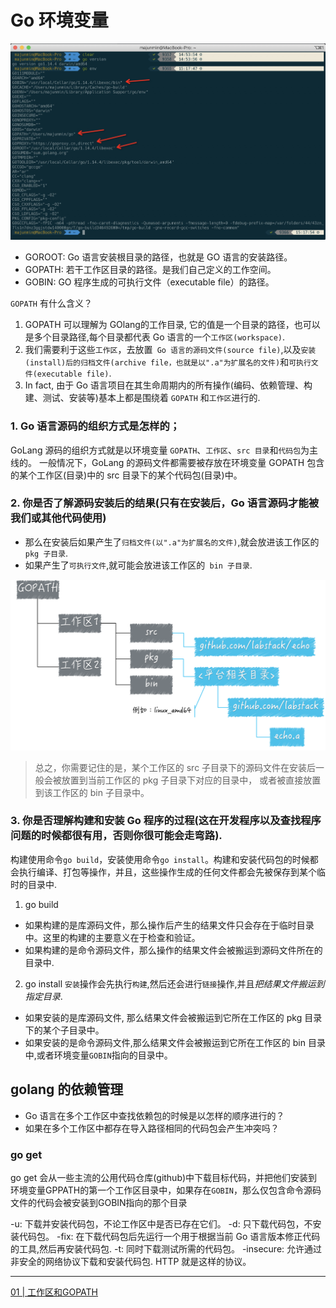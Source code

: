 # Go 环境变量


![Go env](https://raw.githubusercontent.com/majunmin/image/master/img20201111151911.png)
- GOROOT: Go 语言安装根目录的路径，也就是 GO 语言的安装路径。
- GOPATH: 若干工作区目录的路径。是我们自己定义的工作空间。
- GOBIN: GO 程序生成的可执行文件（executable file）的路径。


`GOPATH` 有什么含义？
1. GOPATH 可以理解为 GOlang的工作目录, 它的值是一个目录的路径，也可以是多个目录路径,每个目录都代表 Go 语言的一个`工作区(workspace)`.
2. 我们需要利于这些`工作区`，去放置` Go 语言的源码文件(source file)`,以及`安装(install)后的归档文件(archive file，也就是以".a"为扩展名的文件)`和`可执行文件(executable file)`.
3. In fact, 由于 Go 语言项目在其生命周期内的所有操作(编码、依赖管理、构建、测试、安装等)基本上都是围绕着 `GOPATH` 和`工作区`进行的.

### 1. Go 语言源码的组织方式是怎样的；

GoLang 源码的组织方式就是以环境变量 `GOPATH`、`工作区`、`src 目录`和`代码包`为主线的。
一般情况下，GoLang 的源码文件都需要被存放在环境变量 GOPATH 包含的某个工作区(目录)中的 src 目录下的某个代码包(目录)中。

### 2. 你是否了解源码安装后的结果(只有在安装后，Go 语言源码才能被我们或其他代码使用)

- 那么在安装后如果产生了`归档文件(以".a"为扩展名的文件)`,就会放进该工作区的 `pkg 子目录`.
- 如果产生了`可执行文件`,就可能会放进该工作区的` bin 子目录`.

![GOPATH与工作区](https://raw.githubusercontent.com/majunmin/image/master/imgGOPATH%E4%B8%8E%E5%B7%A5%E4%BD%9C%E5%8C%BA.png)



> 总之，你需要记住的是，某个工作区的 src 子目录下的源码文件在安装后一般会被放置到当前工作区的 pkg 子目录下对应的目录中，
> 或者被直接放置到该工作区的 bin 子目录中。


### 3. 你是否理解构建和安装 Go 程序的过程(这在开发程序以及查找程序问题的时候都很有用，否则你很可能会走弯路).

构建使用命令`go build`，安装使用命令`go install`。构建和安装代码包的时候都会执行编译、打包等操作，并且，这些操作生成的任何文件都会先被保存到某个临时的目录中.

1. go build
- 如果构建的是库源码文件，那么操作后产生的结果文件只会存在于临时目录中。这里的构建的主要意义在于检查和验证。
- 如果构建的是命令源码文件，那么操作的结果文件会被搬运到源码文件所在的目录中.

2. go install
`安装`操作会先执行`构建`,然后还会进行`链接`操作,并且*把结果文件搬运到指定目录*.

- 如果安装的是库源码文件,  那么结果文件会被搬运到它所在工作区的 pkg 目录下的某个子目录中。
- 如果安装的是命令源码文件,那么结果文件会被搬运到它所在工作区的 bin 目录中,或者环境变量`GOBIN`指向的目录中。


## golang 的依赖管理

* Go 语言在多个工作区中查找依赖包的时候是以怎样的顺序进行的？
* 如果在多个工作区中都存在导入路径相同的代码包会产生冲突吗？


### go get

go get 会从一些主流的公用代码仓库(github)中下载目标代码，并把他们安装到环境变量GPPATH的第一个工作区目录中，如果存在`GOBIN`，那么仅包含命令源码文件的代码会被安装到GOBIN指向的那个目录

-u: 下载并安装代码包，不论工作区中是否已存在它们。
-d: 只下载代码包，不安装代码包。
-fix: 在下载代码包后先运行一个用于根据当前 Go 语言版本修正代码的工具,然后再安装代码包.
-t: 同时下载测试所需的代码包。
-insecure: 允许通过非安全的网络协议下载和安装代码包. HTTP 就是这样的协议。




-------------------------
[01 | 工作区和GOPATH](https://time.geekbang.org/column/article/12959)


